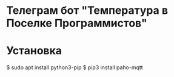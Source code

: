 # Телеграм бот "Температура в Поселке Программистов"

# Установка

 $ sudo apt install python3-pip
 $ pip3 install paho-mqtt